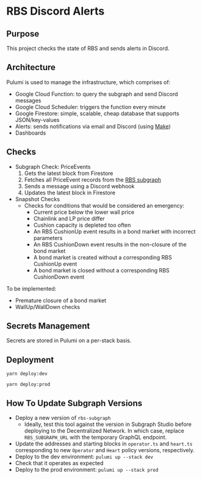 # RBS Discord Alerts

## Purpose

This project checks the state of RBS and sends alerts in Discord.

## Architecture

Pulumi is used to manage the infrastructure, which comprises of:

- Google Cloud Function: to query the subgraph and send Discord messages
- Google Cloud Scheduler: triggers the function every minute
- Google Firestore: simple, scalable, cheap database that supports JSON/key-values
- Alerts: sends notifications via email and Discord (using [Make](https://us1.make.com/126792/scenarios/463632/edit))
- Dashboards

## Checks

- Subgraph Check: PriceEvents
  1. Gets the latest block from Firestore
  2. Fetches all PriceEvent records from the [RBS subgraph](https://github.com/OlympusDAO/rbs-subgraph)
  3. Sends a message using a Discord webhook
  4. Updates the latest block in Firestore
- Snapshot Checks
  - Checks for conditions that would be considered an emergency:
    - Current price below the lower wall price
    - Chainlink and LP price differ
    - Cushion capacity is depleted too often
    - An RBS CushionUp event results in a bond market with incorrect parameters
    - An RBS CushionDown event results in the non-closure of the bond market
    - A bond market is created without a corresponding RBS CushionUp event
    - A bond market is closed without a corresponding RBS CushionDown event

To be implemented:

- Premature closure of a bond market
- WallUp/WallDown checks

## Secrets Management

Secrets are stored in Pulumi on a per-stack basis.

## Deployment

`yarn deploy:dev`

`yarn deploy:prod`

## How To Update Subgraph Versions

- Deploy a new version of `rbs-subgraph`
  - Ideally, test this tool against the version in Subgraph Studio before deploying to the Decentralized Network. In which case, replace `RBS_SUBGRAPH_URL` with the temporary GraphQL endpoint.
- Update the addresses and starting blocks in `operator.ts` and `heart.ts` corresponding to new `Operator` and `Heart` policy versions, respectively.
- Deploy to the dev environment: `pulumi up --stack dev`
- Check that it operates as expected
- Deploy to the prod environment: `pulumi up --stack prod`
